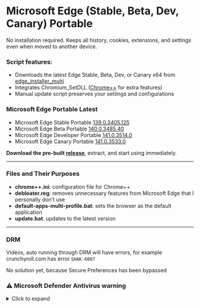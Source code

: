 ﻿# Microsoft Edge (Stable, Beta, Dev, Canary) Portable

No installation required. Keeps all history, cookies, extensions, and settings even when moved to another device.

### Script features:
 
* Downloads the latest Edge Stable, Beta, Dev, or Canary x64 from [edge_installer_multi](https://github.com/bibicadotnet/edge_installer_multi/releases)
* Integrates Chromium_SetDLL ([Chrome++](https://github.com/Bush2021/chrome_plus) for extra features)
* Manual update script preserves your settings and configurations
### Microsoft Edge Portable Latest
- Microsoft Edge Stable Portable [139.0.3405.125](https://github.com/bibicadotnet/microsoft-edge-multi-portable/releases/tag/edge-stable-portable-x64_139.0.3405.125_1.13.0)
- Microsoft Edge Beta Portable [140.0.3485.40](https://github.com/bibicadotnet/microsoft-edge-multi-portable/releases/tag/edge-beta-portable-x64_140.0.3485.40_1.13.0)
- Microsoft Edge Developer Portable [141.0.3514.0](https://github.com/bibicadotnet/microsoft-edge-multi-portable/releases/tag/edge-dev-portable-x64_141.0.3514.0_1.13.0)
- Microsoft Edge Canary Portable [141.0.3533.0](https://github.com/bibicadotnet/microsoft-edge-multi-portable/releases/tag/edge-canary-portable-x64_141.0.3533.0_1.13.0)

**Download the pre-built [release](https://github.com/bibicadotnet/microsoft-edge-multi-portable/releases)**, extract, and start using immediately.

---

### Files and Their Purposes

* **chrome++.ini**: configuration file for Chrome++
* **debloater.reg**: removes unnecessary features from Microsoft Edge that I personally don’t use
* **default-apps-multi-profile.bat**: sets the browser as the default application
* **update.bat**: updates to the latest version

---

### DRM

Videos, auto running through DRM will have errors, for example crunchyroll.com has error `SHAK-6007`

No solution yet, because Secure Preferences has been bypassed

### ⚠ Microsoft Defender Antivirus warning

<details>
  <summary>Click to expand</summary>

  Due to the way Microsoft Edge is bypassed to run as a portable app, Microsoft Defender Antivirus may falsely flag it as a trojan.  

  If this happens, allow/whitelist the file and wait for Microsoft Defender’s definitions to update and remove the false positive.  

  <img src="https://img.bibica.net/R09ou3pG.png" alt="R09ou3pG">
</details>



